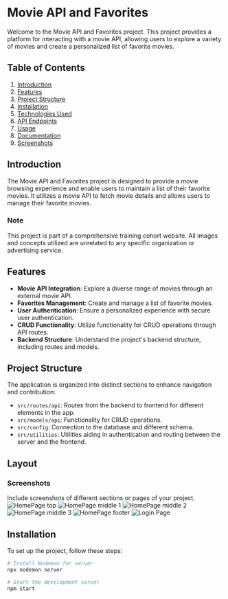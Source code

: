 # Movie API and Favorites

Welcome to the Movie API and Favorites project. This project provides a platform for interacting with a movie API, allowing users to explore a variety of movies and create a personalized list of favorite movies.

## Table of Contents
1. [Introduction](#introduction)
2. [Features](#features)
3. [Project Structure](#project-structure)
4. [Installation](#installation)
5. [Technologies Used](#technologies-used)
6. [API Endpoints](#api-endpoints)
7. [Usage](#usage)
8. [Documentation](#documentation)
9. [Screenshots](#screenshots)

## Introduction

The Movie API and Favorites project is designed to provide a movie browsing experience and enable users to maintain a list of their favorite movies. It utilizes a movie API to fetch movie details and allows users to manage their favorite movies.

### Note
This project is part of a comprehensive training cohort website. All images and concepts utilized are unrelated to any specific organization or advertising service.

## Features

- **Movie API Integration**: Explore a diverse range of movies through an external movie API.
- **Favorites Management**: Create and manage a list of favorite movies.
- **User Authentication**: Ensure a personalized experience with secure user authentication.
- **CRUD Functionality**: Utilize functionality for CRUD operations through API routes.
- **Backend Structure**: Understand the project's backend structure, including routes and models.

## Project Structure

The application is organized into distinct sections to enhance navigation and contribution:

- `src/routes/api`: Routes from the backend to frontend for different elements in the app.
- `src/models/api`: Functionality for CRUD operations.
- `src/config`: Connection to the database and different schema.
- `src/utilities`: Utilities aiding in authentication and routing between the server and the frontend.

## Layout
### Screenshots
Include screenshots of different sections or pages of your project.
![HomePage top](./Images/home-pagetop.png)
![HomePage middle 1](./Images/home-pagemiddle1.png)
![HomePage middle 2](./Images/home-pagemiddle2.png)
![HomePage middle 3](./Images/home-pagemiddle3.png)
![HomePage footer](./Images/footerScreenShot.png)
![Login Page](./Images/LoginScreen.png)

## Installation

To set up the project, follow these steps:

```bash
# Install Nodemon for server
npx nodemon server

# Start the development server
npm start

